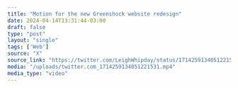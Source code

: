 ```yaml
---
title: "Motion for the new Greenshock website redesign"
date: 2024-04-14T13:31:44-03:00
draft: false
type: "post"
layout: "single"
tags: ['Web']
source: "X"
source_link: "https://twitter.com/LeighWhipday/status/1714259134051221531"
media: "/uploads/twitter.com_1714259134051221531.mp4"
media_type: "video"
---
```


